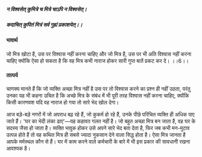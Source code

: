 ##### न विश्वसेत् कुमित्रे च मित्रे चाऽपि न विश्वसेत्।
##### कदाचित् कुपितं मित्रं सर्व गुह्यं प्रकाशयेत्।। 

#### भावार्थ

जो मित्र खोटा है, उस पर विश्वास नहीं करना चाहिए और जो मित्र है, उस पर भी अति विश्वास नहीं करना चाहिए क्योंकि ऐसा हो सकता है कि वह मित्र कभी नाराज होकर सारी गुप्त बातें प्रकट कर दे। ।।6।।

#### तात्पर्य

चाणक्य मानते हैं कि जो व्यक्ति अच्छा मित्र नहीं है उस पर तो विश्वास करने का प्रश्न ही नहीं उठता, परंतु उनका यह भी कहना उचित है कि अच्छे मित्र के संबंध में भी पूरी तरह विश्वास नहीं करना चाहिए, क्योंकि किसी कारणवश यदि वह नाराज हो गया तो सारे भेद खोल देगा।

आज बड़े-बड़े नगरों में जो अपराध बढ़ रहे हैं, जो कुकर्म हो रहे हैं, उनके पीछे परिचित व्यक्ति ही अधिक पाए जाते हैं। 'घर का भेदी लंका ढाए'—यह कहावत गलत नहीं है। जो बहुत अच्छा मित्र बन जाता है, वह घर के सदस्य जैसा हो जाता है। व्यक्ति भावुक होकर उसे अपने सारे भेद बता देता है, फिर जब कभी मन-मुटाव उत्पन्न होते हैं तो वह कथित मित्र ही सबसे ज्यादा नुकसान देने वाला सिद्ध होता है। ऐसा मित्र जानता है आपके मर्मस्थल कौन से हैं। घर में काम करने वाले कर्मचारी के बारे में भी इस प्रकार की सावधानी रखना आवश्यक है।